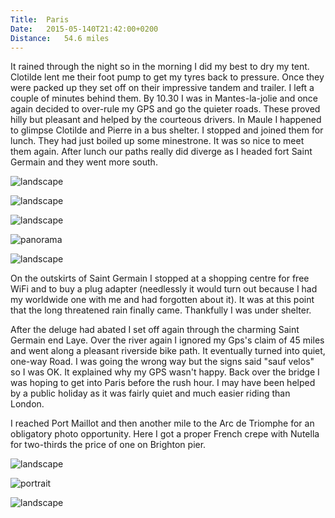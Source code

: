 ```yaml
---
Title:	Paris
Date:	2015-05-140T21:42:00+0200
Distance:	54.6 miles
---
```


It rained through the night so in the morning I did my best to dry my tent. Clotilde lent me their foot pump to get my tyres back to pressure. Once they were packed up they set off on their impressive tandem and trailer. I left a couple of minutes behind them. By 10.30 I was in Mantes-la-jolie and once again decided to over-rule my GPS and go the quieter roads. These proved hilly but pleasant and helped by the courteous drivers. In Maule I happened to glimpse Clotilde and Pierre in a bus shelter. I stopped and joined them for lunch. They had just boiled up some minestrone. It was so nice to meet them again. After lunch our paths really did diverge as I headed fort Saint Germain and they went more south.

![landscape](https://farm1.staticflickr.com/446/19455665431_4d2eac3034_z_d.jpg "Village")

![landscape](https://farm1.staticflickr.com/512/19455673221_e1fda55c9a_z_d.jpg)

![landscape](https://farm1.staticflickr.com/362/18830798453_7b35f9808a_z_d.jpg "Reunited with Clotilde and Pierre for lunch")

![panorama](https://farm8.staticflickr.com/7683/17013926264_3083f358c7.jpg "countryside")

![landscape](https://farm6.staticflickr.com/5350/17636586711_b65e8ed672.jpg "wheat")

On the outskirts of Saint Germain I stopped at a shopping centre for free WiFi and to buy a plug adapter (needlessly it would turn out because I had my worldwide one with me and had forgotten about it). It was at this point that the long threatened rain finally came. Thankfully I was under shelter.

After the deluge had abated I set off again through the charming Saint Germain end Laye. Over the river again I ignored my Gps's claim of 45 miles and went along a pleasant riverside bike path. It eventually turned into quiet, one-way Road. I was going the wrong way but the signs said "sauf velos" so I was OK. It explained why my GPS wasn't happy. Back over the bridge I was hoping to get into Paris before the rush hour. I may have been helped by a public holiday as it was fairly quiet and much easier riding than London.

I reached Port Maillot and then another mile to the Arc de Triomphe for an obligatory photo opportunity. Here I got a proper French crepe with Nutella for two-thirds the price of one on Brighton pier.

![landscape](https://farm1.staticflickr.com/323/19451435975_8b15666b5d_z_d.jpg "Port Maillot")

![portrait](https://farm8.staticflickr.com/7740/17619565296_2cf563377a.jpg "Arrival at the Arc de Triomphe")

![landscape](https://farm1.staticflickr.com/287/19263887588_963ca3e46d_z_d.jpg "Champs Elysse")